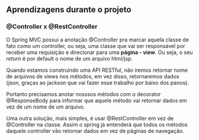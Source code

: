 ## Aprendizagens durante o projeto

### @Controller x @RestController
O Spring MVC possui a anotação @Controller pra marcar aquela classe de fato como um controller, ou seja, uma classe que
vai ser responsável por receber uma requisição e direcionar para uma **página - view**. Ou seja, o seu
*return* é por default o nome de um arquivo html/jsp.

Quando estamos construindo uma API RESTful, não iremos retornar nome de arquivos de views nos métodos, em vez disso, 
retornaremos dados (json, graças ao jackson que vai fazer esse trabalho por baixo dos panos).

Portanto precisamos anotar nosssos métodos com o decorator @ResponseBody para informar que aquele método vai retornar
dados em vez de um nome de um arquivo.

Uma outra solução, mais simples, é usar @RestController em vez de @Controller na classe. Assim o spring já entenderá
que todos os métodos daquele controller vão retornar dados em vez de páginas de navegação.

### 
